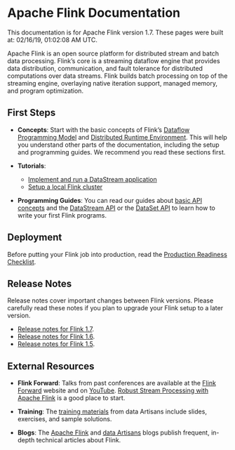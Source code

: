 

# Apache Flink Documentation

This documentation is for Apache Flink version 1.7\. These pages were built at: 02/16/19, 01:02:08 AM UTC.

Apache Flink is an open source platform for distributed stream and batch data processing. Flink’s core is a streaming dataflow engine that provides data distribution, communication, and fault tolerance for distributed computations over data streams. Flink builds batch processing on top of the streaming engine, overlaying native iteration support, managed memory, and program optimization.

## First Steps

*   **Concepts**: Start with the basic concepts of Flink’s [Dataflow Programming Model](concepts/programming-model.html) and [Distributed Runtime Environment](concepts/runtime.html). This will help you understand other parts of the documentation, including the setup and programming guides. We recommend you read these sections first.

*   **Tutorials**:
    *   [Implement and run a DataStream application](./tutorials/datastream_api.html)
    *   [Setup a local Flink cluster](./tutorials/local_setup.html)
*   **Programming Guides**: You can read our guides about [basic API concepts](dev/api_concepts.html) and the [DataStream API](dev/datastream_api.html) or the [DataSet API](dev/batch/index.html) to learn how to write your first Flink programs.

## Deployment

Before putting your Flink job into production, read the [Production Readiness Checklist](ops/production_ready.html).

## Release Notes

Release notes cover important changes between Flink versions. Please carefully read these notes if you plan to upgrade your Flink setup to a later version.

*   [Release notes for Flink 1.7](release-notes/flink-1.7.html).
*   [Release notes for Flink 1.6](release-notes/flink-1.6.html).
*   [Release notes for Flink 1.5](release-notes/flink-1.5.html).

## External Resources

*   **Flink Forward**: Talks from past conferences are available at the [Flink Forward](http://flink-forward.org/) website and on [YouTube](https://www.youtube.com/channel/UCY8_lgiZLZErZPF47a2hXMA). [Robust Stream Processing with Apache Flink](http://2016.flink-forward.org/kb_sessions/robust-stream-processing-with-apache-flink/) is a good place to start.

*   **Training**: The [training materials](http://training.data-artisans.com/) from data Artisans include slides, exercises, and sample solutions.

*   **Blogs**: The [Apache Flink](https://flink.apache.org/blog/) and [data Artisans](https://data-artisans.com/blog/) blogs publish frequent, in-depth technical articles about Flink.

